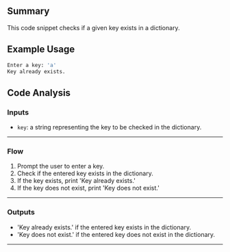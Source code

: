 ## Summary
This code snippet checks if a given key exists in a dictionary.

## Example Usage
```python
Enter a key: 'a'
Key already exists.
```

## Code Analysis
### Inputs
- `key`: a string representing the key to be checked in the dictionary.
___
### Flow
1. Prompt the user to enter a key.
2. Check if the entered key exists in the dictionary.
3. If the key exists, print 'Key already exists.'
4. If the key does not exist, print 'Key does not exist.'
___
### Outputs
- 'Key already exists.' if the entered key exists in the dictionary.
- 'Key does not exist.' if the entered key does not exist in the dictionary.
___
